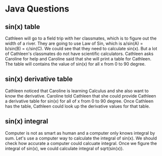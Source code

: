 # Java Questions

## sin(x) table
Cathleen will go to a field trip with her classmates, which is to figure out the width of a river. They are going to use Law of Sin, which is a/sin(A) = b/sin(B) = c/sin(C). We could see that they need to calculate sin(x). But a lot of Cathleen's classmates do not have scientific calculators. Cathleen asks Caroline for help and Caroline said that she will print a table for Cathleen. The table will contains the value of sin(x) for all x from 0 to 90 degree.

## sin(x) derivative table
Cathleen noticed that Caroline is learning Calculus and she also want to know the derivative. Caroline told Cathleen that she could provide Cathleen a derivative table for sin(x) for all of x from 0 to 90 degree. Once Cathleen has the table, Cathleen could look up the derivative values for that table.


## sin(x) integral
Computer is not as smart as human and a computer only knows integral by sum. Let's use a computer way to calculate the integral of sin(x). We should check how accurate a computer could calcuate integral. Once we figure the integral of sin(x), we could calculate integral of sqrt(sin(x)).


